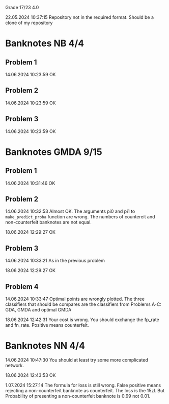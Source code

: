 Grade
17/23 4.0

22.05.2024 10:37:15
Repository not in the required format. Should be a clone of my repository

# Banknotes NB 4/4

## Problem 1

14.06.2024 10:23:59 OK

## Problem 2

14.06.2024 10:23:59 OK

## Problem 3

14.06.2024 10:23:59 OK

# Banknotes GMDA 9/15

## Problem 1

14.06.2024 10:31:46 OK

## Problem 2

14.06.2024 10:32:53
Almost OK. The arguments pi0 and pi1 to `make_predict_proba` function are wrong. The numbers of countereit and non-counterfeit banknotes are not equal.  

18.06.2024 12:29:27 OK

## Problem 3

14.06.2024 10:33:21
As in the previous problem

18.06.2024 12:29:27 OK

## Problem 4

14.06.2024 10:33:47
Optimal points are wrongly plotted. 
The three classifiers that should be compares are the classifiers from Problems A-C: GDA, GMDA and optimal GMDA

18.06.2024 12:42:31
Your cost is wrong. You should exchange the fp_rate and fn_rate. Positive means counterfeit. 

# Banknotes NN 4/4

14.06.2024 10:47:30
You should at least try some more complicated network.

18.06.2024 12:43:53 OK

1.07.2024 15:27:14
The formula for loss is still wrong. False positive means rejecting a non-counterfeit banknote as counterfeit. The loss is the 15zl. But Probability of presenting a non-counterfeit banknote is 0.99 not 0.01. 
